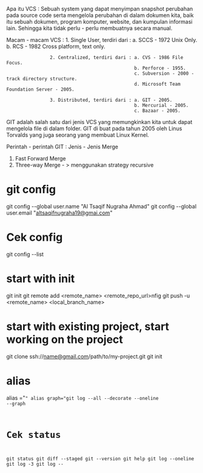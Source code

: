 Apa itu VCS : Sebuah system yang dapat menyimpan snapshot perubahan pada source code serta mengelola perubahan di dalam dokumen kita, 
baik itu sebuah dokumen, program komputer, website, dan kumpulan informasi lain. Sehingga kita tidak perlu - perlu membuatnya secara manual.

Macam - macam VCS : 1. Single User, terdiri dari : a. SCCS - 1972 Unix Only.
                                                   b. RCS - 1982 Cross platform, text only.
                                                   
                    2. Centralized, terdiri dari : a. CVS - 1986 File Focus.
                                                   b. Perforce - 1955.
                                                   c. Subversion - 2000 - track directory structure.
                                                   d. Microsoft Team Foundation Server - 2005.
                                                   
                    3. Distributed, terdiri dari : a. GIT - 2005.
                                                   b. Mercurial - 2005.
                                                   c. Bazaar - 2005.
                                                   
GIT adalah salah satu dari jenis VCS yang memungkinkan kita untuk dapat mengelola file di dalam folder.
GIT di buat pada tahun 2005 oleh Linus Torvalds yang juga seorang yang membuat Linux Kernel.                                                   

Perintah - perintah GIT : 
Jenis - Jenis Merge
1. Fast Forward Merge
2. Three-way Merge - > menggunakan strategy recursive

# git config
git config --global user.name "Al Tsaqif Nugraha Ahmad"
git config --global user.email "altsaqifnugraha19@gmai.com"

# Cek config 
git config --list

# start with init
git init
git remote add <remote_name> <remote_repo_url>nfig
git push -u <remote_name> <local_branch_name>

# start with existing project, start working on the project
git clone ssh://name@gmail.com/path/to/my-project.git
git init

# alias
alias <name>="<code>"
alias graph="git log --all --decorate --oneline --graph

# Cek status
git status
git diff --staged
git --version
git help
git log --oneline
git log -3
git log -- <style>
git log --all --decorate --oneline --graph

# Menyimpan GIT
git add <file>
git add .
git commit -m "Test"
git commit -am "Test" (file harus keadaan modified) 

# Menghapus GIT
git rm --cached
git restore <file>
git branch -D <branch> (hanya bisa klo branch sudah dimerge)
git branch -d <branch>

# Mengetahui branch yg sudah di merge
git branch --merged

# Membuat branch
git branch <branch>

# Melihat branch
git branch
git branch --list

# Pindah branch
git checkout <branch>

# Mengembalikan file yg sudah di hapus
git checkout 7667a -- <file>

# Cara pindah ke commit lain
git checkout <7digithash>

git stash
git stash apply

git reset a1e8fb5 --soft
git reset a1e8fb5 --hard
git remote -v
git remote add origin (nama url)
git fetch
git pull origin master
git push origin master
git push origin feature/login-user

git branch -a
git push -u origin developer

git checkout -b new-feature master
git merge new-feature
git branch -d new-feature